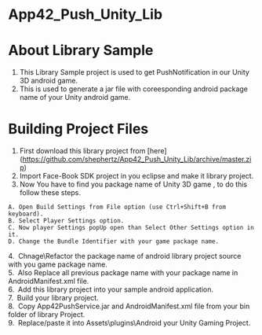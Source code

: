 App42_Push_Unity_Lib
====================

# About Library Sample

1. This Library Sample project is used to get PushNotification in our Unity 3D android game.
2. This is used to generate a jar file with coreesponding android package name of your Unity android game.

# Building Project Files

1. First download this library project from [here] (https://github.com/shephertz/App42_Push_Unity_Lib/archive/master.zip)
2. Import Face-Book SDK project in you eclipse and make it library project.
3. Now You have to find you package name of Unity 3D game , to do this follow these steps.

```
A. Open Build Settings from File option (use Ctrl+Shift+B from keyboard).
B. Select Player Settings option.
C. Now player Settings popUp open than Select Other Settings option in it.
D. Change the Bundle Identifier with your game package name.
```
4.&nbsp; Chnage\Refactor the package name of android library project source with you game package name.<br/>
5.&nbsp; Also Replace all previous package name with your package name in AndroidManifest.xml file.<br/>
6.&nbsp; Add this library project into your sample android application.<br/>
7.&nbsp; Build your library project.<br/>
8.&nbsp; Copy App42PushService.jar and AndroidManifest.xml file from your bin folder of library Project.<br/>
9.&nbsp; Replace/paste it into Assets\plugins\Android your Unity Gaming Project.</br>
